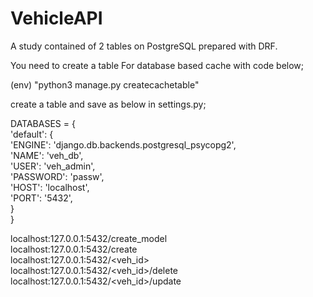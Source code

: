 # VehicleAPI<br/>
A study contained of 2 tables on PostgreSQL prepared with DRF.<br/>


You need to create a table For database based cache with code below;<br/>

(env) "python3 manage.py createcachetable"<br/>

create a table and save as below in settings.py;<br/>

DATABASES = {<br/>
    'default': {<br/>
       'ENGINE': 'django.db.backends.postgresql_psycopg2',<br/>
        'NAME': 'veh_db',<br/>
        'USER': 'veh_admin',<br/>
        'PASSWORD': 'passw',<br/>
        'HOST': 'localhost',<br/>
        'PORT': '5432',<br/>
    }<br/>
}<br/>



localhost:127.0.0.1:5432/create_model<br/>
localhost:127.0.0.1:5432/create<br/>
localhost:127.0.0.1:5432/<veh_id><br/>
localhost:127.0.0.1:5432/<veh_id>/delete<br/>
localhost:127.0.0.1:5432/<veh_id>/update<br/>
